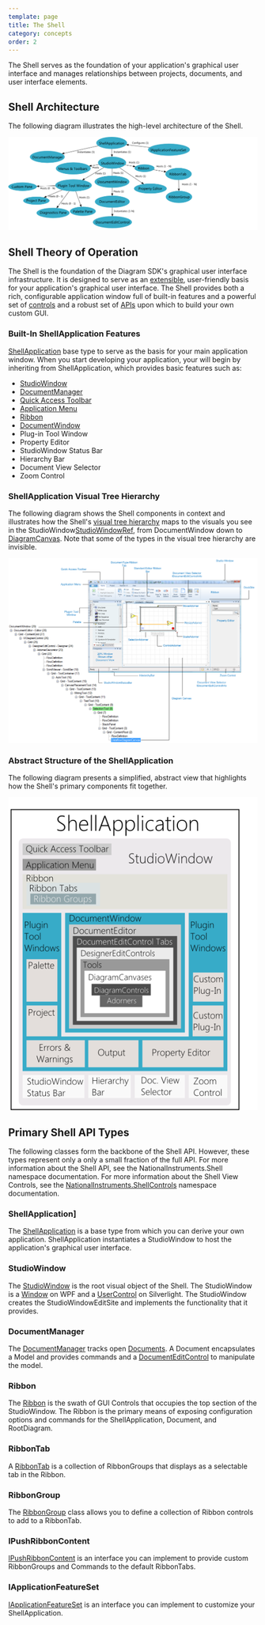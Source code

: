 ```yaml
---
template: page
title: The Shell
category: concepts
order: 2
---
```


The Shell serves as the foundation of your application's graphical user interface and manages relationships between projects, documents, and user interface elements.

## Shell Architecture

The following diagram illustrates the high-level architecture of the Shell.

![ShellRelationships]

## Shell Theory of Operation

The Shell is the foundation of the Diagram SDK's graphical user interface infrastructure. It is designed to serve as an [extensible][plug-in_framework], user-friendly basis for your application's graphical user interface. The Shell provides both a rich, configurable application window full of built-in features and a powerful set of [controls][ShellControlsRef] and a robust set of [APIs][ShellRef] upon which to build your own custom GUI.

### Built-In ShellApplication Features
[ShellApplication][ShellApplicationRef] base type to serve as the basis for your main application window. When you start developing your application, your will begin by inheriting from ShellApplication, which provides basic features such as:

* [StudioWindow][StudioWindowRef]
* [DocumentManager][DocumentManagerRef]
* [Quick Access Toolbar][QuickAccessToolbarRef]
* [Application Menu][ApplicationMenuRef]
* [Ribbon][RibbonRef]
* [DocumentWindow][DocumentWindowRef]
* Plug-in Tool Window
* Property Editor
* StudioWindow Status Bar
* Hierarchy Bar
* Document View Selector
* Zoom Control

### ShellApplication Visual Tree Hierarchy

The following diagram shows the Shell components in context and illustrates how the Shell's [visual tree hierarchy][VisualTreeHierarchyDocs] maps to the visuals you see in the StudioWindow[StudioWindowRef], from DocumentWindow down to [DiagramCanvas][DiagramCanvasRef]. Note that some of the types in the visual tree hierarchy are invisible.

![ShellUIHierarcy]

### Abstract Structure of the ShellApplication

The following diagram presents a simplified, abstract view that highlights how the Shell's primary components fit together.

![ShellStructure]

## Primary Shell API Types

The following classes form the backbone of the Shell API. However, these types represent only a only a small fraction of the full API. For more information about the Shell API, see the NationalInstruments.Shell namespace documentation. For more information about the Shell View Controls, see the [NationalInstruments.ShellControls][ShellControlsRef]	 namespace documentation.

### ShellApplication]

The [ShellApplication][ShellApplicationRef] is a base type from which you can derive your own application. ShellApplication instantiates a StudioWindow to host the application's graphical user interface.

### StudioWindow

The [StudioWindow][StudioWindowRef] is the root visual object of the Shell. The StudioWindow is a [Window][MSDN_WindowRef] on WPF and a [UserControl][MSDN_UserControlRef] on Silverlight. The StudioWindow creates the StudioWindowEditSite and implements the functionality that it provides.

### DocumentManager

The [DocumentManager][DocumentManagerRef] tracks open [Documents][DocumentRef]. A Document encapsulates a Model and provides commands and a [DocumentEditControl][DocumentEditControlRef] to manipulate the model.

### Ribbon

The [Ribbon][RibbonRef] is the swath of GUI Controls that occupies the top section of the StudioWindow. The Ribbon is the primary means of exposing configuration options and commands for the ShellApplication, Document, and RootDiagram.

### RibbonTab

A [RibbonTab][RibbonTabRef] is a collection of RibbonGroups that displays as a selectable tab in the Ribbon.

### RibbonGroup

The [RibbonGroup][RibbonGroupRef] class allows you to define a collection of Ribbon controls to add to a RibbonTab.

### IPushRibbonContent

[IPushRibbonContent][IPushRibbonContentRef] is an interface you can implement to provide custom RibbonGroups and Commands to the default RibbonTabs.

### IApplicationFeatureSet

[IApplicationFeatureSet][IApplicationFeatureSetRef] is an interface you can implement to customize your ShellApplication.


[ApplicationMenuRef]: http://xgen.amer.corp.natinst.com/DiagramSDK/html/T_NationalInstruments_Shell_StudioRibbonApplicationMenu.htm
[DiagramCanvasRef]: http://xgen.amer.corp.natinst.com/DiagramSDK/html/T_NationalInstruments_SourceModel_Designer_DiagramCanvas.htm
[DocumentRef]: http://xgen.amer.corp.natinst.com/DiagramSDK/html/T_NationalInstruments_SourceModel_Shell_Document.htm
[DocumentEditControlRef]: http://xgen.amer.corp.natinst.com/DiagramSDK/html/T_NationalInstruments_SourceModel_Shell_DocumentEditControl.htm
[DocumentManagerRef]: http://xgen.amer.corp.natinst.com/DiagramSDK/html/T_NationalInstruments_Shell_DocumentManager.htm
[IApplicationFeatureSetRef]: http://xgen.amer.corp.natinst.com/DiagramSDK/html/T_NationalInstruments_SourceModel_Common_IApplicationFeatureSet.htm
[IPushRibbonContentRef]: http://xgen.amer.corp.natinst.com/DiagramSDK/html/T_NationalInstruments_SourceModel_Shell_IPushRibbonContent.htm		
[QuickAccessToolbarRef]: http://xgen.amer.corp.natinst.com/DiagramSDK/html/T_NationalInstruments_Shell_StudioRibbonQuickAccessToolBar.htm
[RibbonRef]: http://xgen.amer.corp.natinst.com/DiagramSDK/html/T_NationalInstruments_ShellControls_Ribbon_Ribbon.htm
[RibbonGroupRef]: http://xgen.amer.corp.natinst.com/DiagramSDK/html/T_NationalInstruments_ShellControls_Ribbon_RibbonGroup.htm
[RibbonTabRef]: http://xgen.amer.corp.natinst.com/DiagramSDK/html/T_NationalInstruments_ShellControls_Ribbon_RibbonTab.htm
[ShellApplicationRef]: http://xgen.amer.corp.natinst.com/DiagramSDK/html/T_NationalInstruments_Shell_Restricted_ShellApplication.htm
[ShellControlsRef]: http://xgen.amer.corp.natinst.com/DiagramSDK/html/N_NationalInstruments_ShellControls.htm
[ShellRef]: http://xgen.amer.corp.natinst.com/DiagramSDK/html/N_NationalInstruments_Shell.htm
[StudioWindowRef]: http://xgen.amer.corp.natinst.com/DiagramSDK/html/T_NationalInstruments_Shell_StudioWindow.htm
[VisualTreeHierarchyDocs]: http://msdn.microsoft.com/en-us/library/ms753391.aspx#two_trees

[ShellRelationships]: ShellRelationships.png
[ShellStructure]: ShellStructure.png
[ShellUIHierarcy]: ShellUIHierarchy.png

[DocumentWindowRef]: ..\InProgress.html
[plug-in_framework]: ..\InProgress.html


[MSDN_WindowRef]: http://msdn.microsoft.com/en-us/library/system.windows.window.aspx
[MSDN_UserControlRef]: http://msdn.microsoft.com/en-us/library/system.windows.forms.usercontrol.aspx

